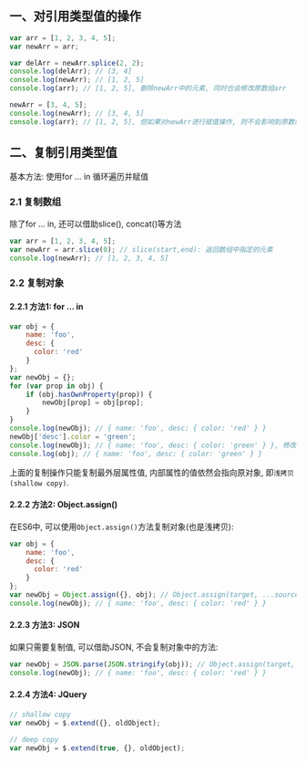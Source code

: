 ## 一、对引用类型值的操作
```javascript
var arr = [1, 2, 3, 4, 5];
var newArr = arr;

var delArr = newArr.splice(2, 2);
console.log(delArr); // [3, 4]
console.log(newArr); // [1, 2, 5]
console.log(arr); // [1, 2, 5], 删除newArr中的元素, 同时也会修改原数组arr

newArr = [3, 4, 5];
console.log(newArr); // [3, 4, 5]
console.log(arr); // [1, 2, 5], 但如果对newArr进行赋值操作, 则不会影响到原数组arr
```

## 二、复制引用类型值
基本方法: 使用for ... in 循环遍历并赋值

### 2.1 复制数组
除了for ... in, 还可以借助slice(), concat()等方法
```javascript
var arr = [1, 2, 3, 4, 5];
var newArr = arr.slice(0); // slice(start,end): 返回数组中指定的元素
console.log(newArr); // [1, 2, 3, 4, 5]
```

### 2.2 复制对象
#### 2.2.1 方法1: for ... in
```javascript
var obj = {
    name: 'foo',
    desc: {
      color: 'red'
    }
};
var newObj = {};
for (var prop in obj) {
    if (obj.hasOwnProperty(prop)) {
        newObj[prop] = obj[prop];
    }
}
console.log(newObj); // { name: 'foo', desc: { color: 'red' } }
newObj['desc'].color = 'green';
console.log(newObj); // { name: 'foo', desc: { color: 'green' } }, 修改第二层属性的值, 同时也会修改原对象
console.log(obj); // { name: 'foo', desc: { color: 'green' } }
```
上面的复制操作只能复制最外层属性值, 内部属性的值依然会指向原对象, 即`浅拷贝(shallow copy)`.

#### 2.2.2 方法2: Object.assign()
在ES6中, 可以使用`Object.assign()`方法复制对象(也是浅拷贝):
```javascript
var obj = {
    name: 'foo',
    desc: {
      color: 'red'
    }
};
var newObj = Object.assign({}, obj); // Object.assign(target, ...sources)
console.log(newObj); // { name: 'foo', desc: { color: 'red' } }
```

#### 2.2.3 方法3: JSON
如果只需要复制值, 可以借助JSON, 不会复制对象中的方法:
```javascript
var newObj = JSON.parse(JSON.stringify(obj)); // Object.assign(target, ...sources)
console.log(newObj); // { name: 'foo', desc: { color: 'red' } }
```

#### 2.2.4 方法4: JQuery
```javascript
// shallow copy
var newObj = $.extend({}, oldObject);

// deep copy
var newObj = $.extend(true, {}, oldObject);
```




